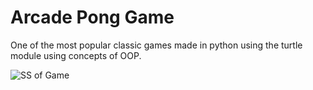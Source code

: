 # Arcade Pong Game
One of the most popular classic games made in python using the turtle module using concepts of OOP.

![SS of Game](https://user-images.githubusercontent.com/46517096/147996721-861ef94a-bd93-4098-a661-dd8cc1e83869.PNG)

